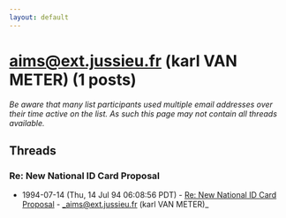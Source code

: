 ```yaml
---
layout: default
---
```


# aims@ext.jussieu.fr (karl VAN METER) (1 posts)

_Be aware that many list participants used multiple email addresses over their time active on the list. As such this page may not contain all threads available._

## Threads

### Re:  New National ID Card Proposal
+ 1994-07-14 (Thu, 14 Jul 94 06:08:56 PDT) - [Re:  New National ID Card Proposal](/archive/1994/07/936eec97997ed0d714dddb50e696db7e6386d632db1cf4546480c2af81c87e1c) - _aims@ext.jussieu.fr (karl VAN METER)_

